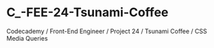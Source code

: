 # C_-FEE-24-Tsunami-Coffee
Codecademy / Front-End Engineer / Project 24 / Tsunami Coffee / CSS Media Queries

